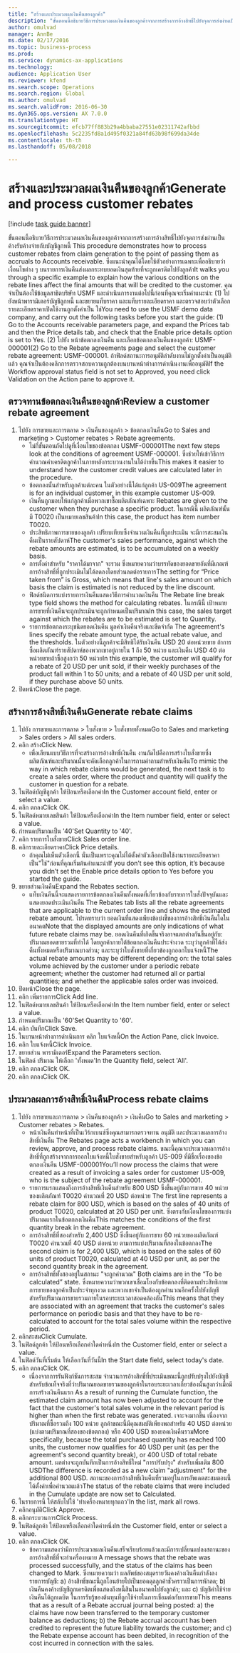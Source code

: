 ```yaml
--- 
title: "สร้างและประมวลผลเงินคืนของลูกค้า"
description: "ขั้นตอนนี้อธิบายวิธีการประมวลผลเงินคืนของลูกค้าจากการสร้างการอ้างสิทธิ์ไปยังจุดการส่งผ่านเป็นค้างรับค้างจ่ายกับบัญชีลูกหนี้ "
author: omulvad
manager: AnnBe
ms.date: 02/17/2016
ms.topic: business-process
ms.prod: 
ms.service: dynamics-ax-applications
ms.technology: 
audience: Application User
ms.reviewer: kfend
ms.search.scope: Operations
ms.search.region: Global
ms.author: omulvad
ms.search.validFrom: 2016-06-30
ms.dyn365.ops.version: AX 7.0.0
ms.translationtype: HT
ms.sourcegitcommit: efcb77ff883b29a4bbaba27551e02311742afbbd
ms.openlocfilehash: 5c2235fd8a1d495f0321a84fd63b98f699da34de
ms.contentlocale: th-th
ms.lasthandoff: 05/08/2018

---
```

# <a name="generate-and-process-customer-rebates"></a><span data-ttu-id="b9302-103">สร้างและประมวลผลเงินคืนของลูกค้า</span><span class="sxs-lookup"><span data-stu-id="b9302-103">Generate and process customer rebates</span></span>

[!include [task guide banner](../../includes/task-guide-banner.md)]

<span data-ttu-id="b9302-104">ขั้นตอนนี้อธิบายวิธีการประมวลผลเงินคืนของลูกค้าจากการสร้างการอ้างสิทธิ์ไปยังจุดการส่งผ่านเป็นค้างรับค้างจ่ายกับบัญชีลูกหนี้ </span><span class="sxs-lookup"><span data-stu-id="b9302-104">This procedure demonstrates how to process customer rebates from claim generation to the point of passing them as accruals to Accounts receivable.</span></span> <span data-ttu-id="b9302-105">ซึ่งแนะนำคุณได้โดยใช้ตัวอย่างการเฉพาะเพื่ออธิบายว่า เงื่อนไขต่าง ๆ บนรายการเงินคืนส่งผลกระทบยอดเงินสุดท้ายที่จะถูกเครดิตไปยังลูกค้า</span><span class="sxs-lookup"><span data-stu-id="b9302-105">It walks you through a specific example to explain how the various conditions on the rebate lines affect the final amounts that will be credited to the customer.</span></span> <span data-ttu-id="b9302-106">คุณจำเป็นต้องใช้ข้อมูลสาธิตบริษัท USMF และดำเนินการงานต่อไปนี้ก่อนที่คุณจะเริ่มคำแนะนำ: (1) ไปยังหน้าพารามิเตอร์บัญชีลูกหนี้ และขยายแท็บราคา และแท็บรายละเอียดราคา และตรวจสอบว่าตัวเลือกรายละเอียดราคาเปิดใช้งานถูกตั้งค่าเป็น ใช่</span><span class="sxs-lookup"><span data-stu-id="b9302-106">You need to use the USMF demo data company, and carry out the following tasks before you start the guide: (1) Go to the Accounts receivable parameters page, and expand the Prices tab and then the Price details tab, and check that the Enable price details option is set to Yes.</span></span> <span data-ttu-id="b9302-107">(2) ไปยัง หน้าข้อตกลงเงินคืน และเลือกข้อตกลงเงินคืนของลูกค้า: USMF-000001</span><span class="sxs-lookup"><span data-stu-id="b9302-107">(2) Go to the Rebate agreements page and select the customer rebate agreement: USMF-000001.</span></span> <span data-ttu-id="b9302-108">ถ้าฟิลด์สถานะการอนุมัติลำดับงานไม่ถูกตั้งค่าเป็นอนุมัติแล้ว คุณจำเป็นต้องคลิกการตรวจสอบความถูกต้องบนบานหน้าต่างการดำเนินงานเพื่ออนุมัติ</span><span class="sxs-lookup"><span data-stu-id="b9302-108">If the Workflow approval status field is not set to Approved, you need click Validation on the Action pane to approve it.</span></span>


## <a name="review-a-customer-rebate-agreement"></a><span data-ttu-id="b9302-109">ตรวจทานข้อตกลงเงินคืนของลูกค้า</span><span class="sxs-lookup"><span data-stu-id="b9302-109">Review a customer rebate agreement</span></span>
1. <span data-ttu-id="b9302-110">ไปยัง การขายและการตลาด > เงินคืนของลูกค้า > ข้อตกลงเงินคืน</span><span class="sxs-lookup"><span data-stu-id="b9302-110">Go to Sales and marketing > Customer rebates > Rebate agreements.</span></span>
    * <span data-ttu-id="b9302-111">ไม่กี่ขั้นตอนถัดไปดูที่เงื่อนไขของข้อตกลง USMF-000001</span><span class="sxs-lookup"><span data-stu-id="b9302-111">The next few steps look at the conditions of agreement USMF-000001.</span></span> <span data-ttu-id="b9302-112">ซึ่งช่วยให้เข้าวิธีการคำนวณค่าเครดิตลูกค้าในภายหลังกระบวนงานในได้ง่ายขึ้น</span><span class="sxs-lookup"><span data-stu-id="b9302-112">This makes it easier to understand how the customer credit values are calculated later in the procedure.</span></span>  
    * <span data-ttu-id="b9302-113">ข้อตกลงนั้นสำหรับลูกค้าแต่ละคน ในตัวอย่างนี้ได้แก่ลูกค้า US-009</span><span class="sxs-lookup"><span data-stu-id="b9302-113">The agreement is for an individual customer, in this example customer US-009.</span></span>  
    * <span data-ttu-id="b9302-114">เงินคืนถูกมอบให้แก่ลูกค้าเมื่อพวกเขาซื้อผลิตภัณฑ์เฉพาะ </span><span class="sxs-lookup"><span data-stu-id="b9302-114">Rebates are given to the customer when they purchase a specific product.</span></span> <span data-ttu-id="b9302-115">ในกรณีนี้ ผลิตภัณฑ์นั้นมี T0020 เป็นหมายเลขสินค้า</span><span class="sxs-lookup"><span data-stu-id="b9302-115">In this case, the product has item number T0020.</span></span>   
    * <span data-ttu-id="b9302-116">ประสิทธิภาพการขายของลูกค้า เปรียบเทียบซึ้งจำนวนเงินคืนที่ถูกประเมิน จะมีการสะสมเงินคืนเป็นรายสัปดาห์</span><span class="sxs-lookup"><span data-stu-id="b9302-116">The customer's sales performance, against which the rebate amounts are estimated, is to be accumulated on a weekly basis.</span></span>  
    * <span data-ttu-id="b9302-117">การตั้งค่าสำหรับ "ราคาได้มาจาก" จะรวม ซึ่งหมายความว่าบรรทัดของยอดขายอันที่มีเกณฑ์การอ้างสิทธิ์ที่ถูกประเมินไม่ได้ลดลงโดยส่วนลดต่อรายการ</span><span class="sxs-lookup"><span data-stu-id="b9302-117">The setting for “Price taken from” is Gross, which means that line's sales amount on which basis the claim is estimated is not reduced by the line discount.</span></span>  
    * <span data-ttu-id="b9302-118">ฟิลด์ชนิดการแบ่งรายการเงินคืนแสดงวิธีการคำนวณเงินคืน </span><span class="sxs-lookup"><span data-stu-id="b9302-118">The Rebate line break type field shows the method for calculating rebates.</span></span> <span data-ttu-id="b9302-119">ในกรณีนี้ เป้าหมายการขายที่เงินคืนจะถูกประเมินจะถูกกำหนดเป็นปริมาณ</span><span class="sxs-lookup"><span data-stu-id="b9302-119">In this case, the sales target against which the rebates are to be estimated is set to Quantity.</span></span>   
    * <span data-ttu-id="b9302-120">รายการข้อตกลงระบุชนิดยอดเงินคืน มูลค่าเงินคืนจริงและขีดจำกัด </span><span class="sxs-lookup"><span data-stu-id="b9302-120">The agreement's lines specify the rebate amount type, the actual rebate value, and the thresholds.</span></span> <span data-ttu-id="b9302-121">ในตัวอย่างนี้ลูกค้าจะมีสิทธิได้รับเงินคืน USD 20 ต่อหน่วยขาย ถ้าการซื้อผลิตภัณฑ์รายสัปดาห์ของพวกเขาอยู่ภายใน 1 ถึง 50 หน่วย และเงินคืน USD 40 ต่อหน่วยขายถ้าซื้อสูงกว่า 50 หน่วย</span><span class="sxs-lookup"><span data-stu-id="b9302-121">In this example, the customer will qualify for a rebate of 20 USD per unit sold, if their weekly purchases of the product fall within 1 to 50 units; and a rebate of 40 USD per unit sold, if they purchase above 50 units.</span></span>  
2. <span data-ttu-id="b9302-122">ปิดหน้า</span><span class="sxs-lookup"><span data-stu-id="b9302-122">Close the page.</span></span>

## <a name="generate-rebate-claims"></a><span data-ttu-id="b9302-123">สร้างการอ้างสิทธิ์เงินคืน</span><span class="sxs-lookup"><span data-stu-id="b9302-123">Generate rebate claims</span></span>
1. <span data-ttu-id="b9302-124">ไปยัง การขายและการตลาด > ใบสั่งขาย > ใบสั่งขายทั้งหมด</span><span class="sxs-lookup"><span data-stu-id="b9302-124">Go to Sales and marketing > Sales orders > All sales orders.</span></span>
2. <span data-ttu-id="b9302-125">คลิก สร้าง</span><span class="sxs-lookup"><span data-stu-id="b9302-125">Click New.</span></span>
    * <span data-ttu-id="b9302-126">เพื่อเลียนแบบวิธีการที่จะสร้างการอ้างสิทธิ์เงินคืน งานถัดไปคือการสร้างใบสั่งขายซึ่งผลิตภัณฑ์และปริมาณนั้นจะคัดเลือกลูกค้าในการถามคำถามสำหรับเงินคืน</span><span class="sxs-lookup"><span data-stu-id="b9302-126">To mimic the way in which rebate claims would be generated, the next task is to create a sales order, where the product and quantity will qualify the customer in question for a rebate.</span></span>  
3. <span data-ttu-id="b9302-127">ในฟิลด์บัญชีลูกค้า ให้ป้อนหรือเลือกค่า</span><span class="sxs-lookup"><span data-stu-id="b9302-127">In the Customer account field, enter or select a value.</span></span>
4. <span data-ttu-id="b9302-128">คลิก ตกลง</span><span class="sxs-lookup"><span data-stu-id="b9302-128">Click OK.</span></span>
5. <span data-ttu-id="b9302-129">ในฟิลด์หมายเลขสินค้า ให้ป้อนหรือเลือกค่า</span><span class="sxs-lookup"><span data-stu-id="b9302-129">In the Item number field, enter or select a value.</span></span>
6. <span data-ttu-id="b9302-130">กำหนดปริมาณเป็น '40'</span><span class="sxs-lookup"><span data-stu-id="b9302-130">Set Quantity to '40'.</span></span>
7. <span data-ttu-id="b9302-131">คลิก รายการใบสั่งขาย</span><span class="sxs-lookup"><span data-stu-id="b9302-131">Click Sales order line.</span></span>
8. <span data-ttu-id="b9302-132">คลิกรายละเอียดราคา</span><span class="sxs-lookup"><span data-stu-id="b9302-132">Click Price details.</span></span>
    * <span data-ttu-id="b9302-133">ถ้าคุณไม่เห็นตัวเลือกนี้ นั่นเป็นเพราะคุณไม่ได้ตั้งค่าตัวเลือกเปิดใช้งานรายละเอียดราคาเป็น"ใช่"ก่อนที่คุณเริ่มต้นคำแนะนำ</span><span class="sxs-lookup"><span data-stu-id="b9302-133">If you don’t see this option, it’s because you didn’t set the Enable price details option to Yes before you started the guide.</span></span>  
9. <span data-ttu-id="b9302-134">ขยายส่วนเงินคืน</span><span class="sxs-lookup"><span data-stu-id="b9302-134">Expand the Rebates section.</span></span>
    * <span data-ttu-id="b9302-135">แท็บเงินคืนนี้จะแสดงรายการข้อตกลงเงินคืนทั้งหมดที่เกี่ยวข้องกับรายการใบสั่งปัจจุบันและแสดงยอดประเมินเงินคืน </span><span class="sxs-lookup"><span data-stu-id="b9302-135">The Rebates tab lists all the rebate agreements that are applicable to the current order line and shows the estimated rebate amount.</span></span> <span data-ttu-id="b9302-136">โปรดทราบว่า ยอดเงินที่แสดงเพียงข้อบ่งชี้ของการอ้างสิทธิ์เงินคืนใดในอนาคต</span><span class="sxs-lookup"><span data-stu-id="b9302-136">Note that the displayed amounts are only indications of what future rebate claims may be.</span></span> <span data-ttu-id="b9302-137">ยอดเงินคืนที่เกิดขึ้นจริงอาจแตกต่างกันขึ้นอยู่กับ: ปริมาณยอดขายรวมที่ทำได้ โดยลูกค้าภายใต้ข้อตกลงเงินคืนประจำงวด ระบุว่าลูกค้าที่ได้ส่งคืนทั้งหมดหรือปริมาณบางส่วน; และระบุว่าใบสั่งขายที่เกี่ยวข้องถูกออกใบแจ้งหนี้</span><span class="sxs-lookup"><span data-stu-id="b9302-137">The actual rebate amounts may be different depending on: the total sales volume achieved by the customer under a periodic rebate agreement; whether the customer had returned all or partial quantities; and whether the applicable sales order was invoiced.</span></span>  
10. <span data-ttu-id="b9302-138">ปิดหน้า</span><span class="sxs-lookup"><span data-stu-id="b9302-138">Close the page.</span></span>
11. <span data-ttu-id="b9302-139">คลิก เพิ่มรายการ</span><span class="sxs-lookup"><span data-stu-id="b9302-139">Click Add line.</span></span>
12. <span data-ttu-id="b9302-140">ในฟิลด์หมายเลขสินค้า ให้ป้อนหรือเลือกค่า</span><span class="sxs-lookup"><span data-stu-id="b9302-140">In the Item number field, enter or select a value.</span></span>
13. <span data-ttu-id="b9302-141">กำหนดปริมาณเป็น '60'</span><span class="sxs-lookup"><span data-stu-id="b9302-141">Set Quantity to '60'.</span></span>
14. <span data-ttu-id="b9302-142">คลิก บันทึก</span><span class="sxs-lookup"><span data-stu-id="b9302-142">Click Save.</span></span>
15. <span data-ttu-id="b9302-143">ในบานหน้าต่างการดำเนินการ คลิก ใบแจ้งหนี้</span><span class="sxs-lookup"><span data-stu-id="b9302-143">On the Action Pane, click Invoice.</span></span>
16. <span data-ttu-id="b9302-144">คลิก ใบแจ้งหนี้</span><span class="sxs-lookup"><span data-stu-id="b9302-144">Click Invoice.</span></span>
17. <span data-ttu-id="b9302-145">ขยายส่วน พารามิเตอร์</span><span class="sxs-lookup"><span data-stu-id="b9302-145">Expand the Parameters section.</span></span>
18. <span data-ttu-id="b9302-146">ในฟิลด์ ปริมาณ ให้เลือก 'ทั้งหมด'</span><span class="sxs-lookup"><span data-stu-id="b9302-146">In the Quantity field, select 'All'.</span></span>
19. <span data-ttu-id="b9302-147">คลิก ตกลง</span><span class="sxs-lookup"><span data-stu-id="b9302-147">Click OK.</span></span>
20. <span data-ttu-id="b9302-148">คลิก ตกลง</span><span class="sxs-lookup"><span data-stu-id="b9302-148">Click OK.</span></span>

## <a name="process-rebate-claims"></a><span data-ttu-id="b9302-149">ประมวลผลการอ้างสิทธิ์เงินคืน</span><span class="sxs-lookup"><span data-stu-id="b9302-149">Process rebate claims</span></span>
1. <span data-ttu-id="b9302-150">ไปยัง การขายและการตลาด > เงินคืนของลูกค้า > เงินคืน</span><span class="sxs-lookup"><span data-stu-id="b9302-150">Go to Sales and marketing > Customer rebates > Rebates.</span></span>
    * <span data-ttu-id="b9302-151">หน้าเงินคืนทำหน้าที่เป็นเวิร์กเบนซ์ซึ่งคุณสามารถตรวจทาน อนุมัติ และประมวลผลการอ้างสิทธิ์เงินคืน </span><span class="sxs-lookup"><span data-stu-id="b9302-151">The Rebates page acts a workbench in which you can review, approve, and process rebate claims.</span></span> <span data-ttu-id="b9302-152">ขณะนี้คุณจะประมวลผลการอ้างสิทธิ์ที่ถูกสร้างจากการออกใบแจ้งหนี้ใบสั่งขายสำหรับลูกค้า US-009 ที่มีชื่อเรื่องของข้อตกลงเงินคืน USMF-000001</span><span class="sxs-lookup"><span data-stu-id="b9302-152">You’ll now process the claims that were created as a result of invoicing a sales order for customer US-009, who is the subject of the rebate agreement USMF-000001.</span></span>   
    * <span data-ttu-id="b9302-153">รายการแรกแสดงถึงการอ้างสิทธิ์เงินคืนสำหรับ 800 USD ซึ่งขึ้นอยู่กับการขาย 40 หน่วยของผลิตภัณฑ์ T0020 คำนวณที่ 20 USD ต่อหน่วย </span><span class="sxs-lookup"><span data-stu-id="b9302-153">The first line represents a rebate claim for 800 USD, which is based on the sales of 40 units of product T0020, calculated at 20 USD per unit.</span></span> <span data-ttu-id="b9302-154">ซึ่งตรงกับเงื่อนไขของการแบ่งปริมาณแรกในข้อตกลงเงินคืน</span><span class="sxs-lookup"><span data-stu-id="b9302-154">This matches the conditions of the first quantity break in the rebate agreement.</span></span>  
    * <span data-ttu-id="b9302-155">การอ้างสิทธิ์ที่สองสำหรับ 2,400 USD ซึ่งขึ้นอยู่กับการขาย 60 หน่วยของผลิตภัณฑ์ T0020 คำนวณที่ 40 USD ต่อหน่วย ตามการแบ่งปริมาณที่สองในข้อตกลง</span><span class="sxs-lookup"><span data-stu-id="b9302-155">The second claim is for 2,400 USD, which is based on the sales of 60 units of product T0020, calculated at 40 USD per unit, as per the second quantity break in the agreement.</span></span>  
    * <span data-ttu-id="b9302-156">การอ้างสิทธิ์ทั้งสองอยู่ในสถานะ "จะถูกคำนวณ" </span><span class="sxs-lookup"><span data-stu-id="b9302-156">Both claims are in the “To be calculated” state.</span></span> <span data-ttu-id="b9302-157">ซึ่งหมายความว่าพวกเขาเชื่อมโยงกับข้อตกลงที่ติดตามประสิทธิภาพการขายของลูกค้าเป็นประจำทุกงวด และพวกเขาจำเป็นต้องถูกคำนวณอีกครั้งไปยังบัญชีสำหรับปริมาณการขายรวมภายในรอบระยะเวลาสอดคล้องกัน</span><span class="sxs-lookup"><span data-stu-id="b9302-157">This means that they are associated with an agreement that tracks the customer's sales performance on periodic basis and that they have to be re-calculated to account for the total sales volume within the respective period.</span></span>   
2. <span data-ttu-id="b9302-158">คลิกสะสม</span><span class="sxs-lookup"><span data-stu-id="b9302-158">Click Cumulate.</span></span>
3. <span data-ttu-id="b9302-159">ในฟิลด์ลูกค้า ให้ป้อนหรือเลือกค่าใดค่าหนึ่ง</span><span class="sxs-lookup"><span data-stu-id="b9302-159">In the Customer field, enter or select a value.</span></span>
4. <span data-ttu-id="b9302-160">ในฟิลด์วันที่เริ่มต้น ให้เลือกวันที่วันนี้</span><span class="sxs-lookup"><span data-stu-id="b9302-160">In the Start date field, select today's date.</span></span>
5. <span data-ttu-id="b9302-161">คลิก ตกลง</span><span class="sxs-lookup"><span data-stu-id="b9302-161">Click OK.</span></span>
    * <span data-ttu-id="b9302-162">เนื่องจากการรันฟังก์ชันการสะสม จำนวนการอ้างสิทธิ์ที่ประเมินขณะนี้ถูกปรับปรุงไปยังบัญชีสำหรับข้อเท็จจริงที่ว่าปริมาณยอดขายรวมของลูกค้าในรอบระยะเวลาเกี่ยวข้องนั้นสูงกว่าเมื่อมีการสร้างเงินคืนแรก </span><span class="sxs-lookup"><span data-stu-id="b9302-162">As a result of running the Cumulate function, the estimated claim amount has now been adjusted to account for the fact that the customer's total sales volume in the relevant period is higher than when the first rebate was generated.</span></span> <span data-ttu-id="b9302-163">เจาะจงมากขึ้น เนื่องจากปริมาณที่ซื้อรวมถึง 100 หน่วย ลูกค้าขณะนี้มีคุณสมบัติเพียงพอสำหรับ 40 USD ต่อหน่วย (แบ่งตามปริมาณที่สองของข้อตกลง) หรือ 400 USD ของยอดเงินคืนรวม</span><span class="sxs-lookup"><span data-stu-id="b9302-163">More specifically, because the total purchased quantity has reached 100 units, the customer now qualifies for 40 USD per unit (as per the agreement's second quantity break), or 400 USD of total rebate amount.</span></span> <span data-ttu-id="b9302-164">ผลต่างจะถูกบันทึกเป็นการอ้างสิทธิ์ใหม่ "การปรับปรุง" สำหรับเพิ่มเติม 800 USD</span><span class="sxs-lookup"><span data-stu-id="b9302-164">The difference is recorded as a new claim "adjustment" for the additional 800 USD.</span></span> <span data-ttu-id="b9302-165">สถานะของการอ้างสิทธิ์เงินคืนที่รวมอยู่ในการอัพเดตสะสมตอนนี้ได้ตั้งค่าเพื่อคำนวณแล้ว</span><span class="sxs-lookup"><span data-stu-id="b9302-165">The status of the rebate claims that were included in the Cumulate update are now set to Calculated.</span></span>   
6. <span data-ttu-id="b9302-166">ในรายการนี้ ให้สลับไปใช้ 'ทำเครื่องหมายทุกแถว'</span><span class="sxs-lookup"><span data-stu-id="b9302-166">In the list, mark all rows.</span></span>
7. <span data-ttu-id="b9302-167">คลิกอนุมัติ</span><span class="sxs-lookup"><span data-stu-id="b9302-167">Click Approve.</span></span>
8. <span data-ttu-id="b9302-168">คลิกกระบวนการ</span><span class="sxs-lookup"><span data-stu-id="b9302-168">Click Process.</span></span>
9. <span data-ttu-id="b9302-169">ในฟิลด์ลูกค้า ให้ป้อนหรือเลือกค่าใดค่าหนึ่ง</span><span class="sxs-lookup"><span data-stu-id="b9302-169">In the Customer field, enter or select a value.</span></span>
10. <span data-ttu-id="b9302-170">คลิก ตกลง</span><span class="sxs-lookup"><span data-stu-id="b9302-170">Click OK.</span></span>
    * <span data-ttu-id="b9302-171">ข้อความแสดงว่ามีการประมวลผลเงินคืนเสร็จเรียบร้อยแล้วและมีการเปลี่ยนแปลงสถานะของการอ้างสิทธิ์ที่จะทำเครื่องหมาย </span><span class="sxs-lookup"><span data-stu-id="b9302-171">A message shows that the rebate was processed successfully, and the status of the claims has been changed to Mark.</span></span> <span data-ttu-id="b9302-172">ซึ่งหมายความว่า ผลลัพธ์ของสมุดรายวันคงค้างเงินคืนกำลังลงรายการบัญชี: a) อ้างสิทธิ์ขณะนี้ถูกโอนย้ายไปเป็นยอดดุลลูกค้าชั่วคราวเป็นการหักลด; b) เงินคืนคงค้างบัญชีถูกเครดิตเพื่อแสดงถึงหนี้สินในอนาคตไปยังลูกค้า; และ c) บัญชีค่าใช้จ่ายเงินคืนได้ถูกเดบิต ในการรับรู้ของต้นทุนที่ถูกใช้จ่ายในการเชื่อมต่อกับการขาย</span><span class="sxs-lookup"><span data-stu-id="b9302-172">This means that as a result of a Rebate accrual journal being posted: a) the claims have now been transferred to the temporary customer balance as deductions; b) the Rebate accrual account has been credited to represent the future liability towards the customer; and c) the Rebate expense account has been debited, in recognition of the cost incurred in connection with the sales.</span></span>   



